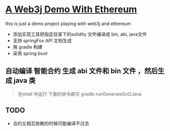 # [A Web3j Demo With Ethereum](https://smile921.github.io/web3j.demo.ethereum)

this is just a demo project playing with web3j and ethereum

-  添加实现工具把指定目录下的solidity 文件编译成 bin, abi, java文件
-  支持 springFox API 文档生成 
-  用 gradle 构建
-  采用 spring boot

## 自动编译 智能合约 生成 abi 文件和 bin 文件 ，然后生成 java 类
> 在shell 中运行 下面的命令即可
> gradle runGenerateSol2Java

## TODO 

* 合约又相互依赖的时候可能编译不过去 
